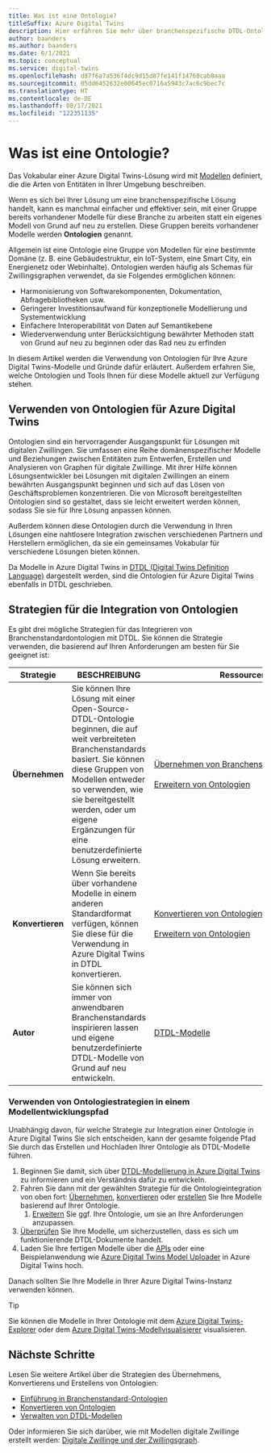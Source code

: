 ```yaml
---
title: Was ist eine Ontologie?
titleSuffix: Azure Digital Twins
description: Hier erfahren Sie mehr über branchenspezifische DTDL-Ontologien für die Modellierung in einer bestimmten Domäne.
author: baanders
ms.author: baanders
ms.date: 6/1/2021
ms.topic: conceptual
ms.service: digital-twins
ms.openlocfilehash: d87f6a7a536f4dc9d15d87fe141f14760cab8aaa
ms.sourcegitcommit: 05dd6452632e00645ec0716a5943c7ac6c9bec7c
ms.translationtype: HT
ms.contentlocale: de-DE
ms.lasthandoff: 08/17/2021
ms.locfileid: "122351135"
---
```

# <a name="what-is-an-ontology"></a>Was ist eine Ontologie? 

Das Vokabular einer Azure Digital Twins-Lösung wird mit [Modellen](concepts-models.md) definiert, die die Arten von Entitäten in Ihrer Umgebung beschreiben.

Wenn es sich bei Ihrer Lösung um eine branchenspezifische Lösung handelt, kann es manchmal einfacher und effektiver sein, mit einer Gruppe bereits vorhandener Modelle für diese Branche zu arbeiten statt ein eigenes Modell von Grund auf neu zu erstellen. Diese Gruppen bereits vorhandener Modelle werden **Ontologien** genannt. 

Allgemein ist eine Ontologie eine Gruppe von Modellen für eine bestimmte Domäne (z. B. eine Gebäudestruktur, ein IoT-System, eine Smart City, ein Energienetz oder Webinhalte). Ontologien werden häufig als Schemas für Zwillingsgraphen verwendet, da sie Folgendes ermöglichen können:
* Harmonisierung von Softwarekomponenten, Dokumentation, Abfragebibliotheken usw.
* Geringerer Investitionsaufwand für konzeptionelle Modellierung und Systementwicklung
* Einfachere Interoperabilität von Daten auf Semantikebene
* Wiederverwendung unter Berücksichtigung bewährter Methoden statt von Grund auf neu zu beginnen oder das Rad neu zu erfinden

In diesem Artikel werden die Verwendung von Ontologien für Ihre Azure Digital Twins-Modelle und Gründe dafür erläutert. Außerdem erfahren Sie, welche Ontologien und Tools Ihnen für diese Modelle aktuell zur Verfügung stehen.

## <a name="using-ontologies-for-azure-digital-twins"></a>Verwenden von Ontologien für Azure Digital Twins

Ontologien sind ein hervorragender Ausgangspunkt für Lösungen mit digitalen Zwillingen. Sie umfassen eine Reihe domänenspezifischer Modelle und Beziehungen zwischen Entitäten zum Entwerfen, Erstellen und Analysieren von Graphen für digitale Zwillinge. Mit ihrer Hilfe können Lösungsentwickler bei Lösungen mit digitalen Zwillingen an einem bewährten Ausgangspunkt beginnen und sich auf das Lösen von Geschäftsproblemen konzentrieren. Die von Microsoft bereitgestellten Ontologien sind so gestaltet, dass sie leicht erweitert werden können, sodass Sie sie für Ihre Lösung anpassen können. 

Außerdem können diese Ontologien durch die Verwendung in Ihren Lösungen eine nahtlosere Integration zwischen verschiedenen Partnern und Herstellern ermöglichen, da sie ein gemeinsames Vokabular für verschiedene Lösungen bieten können.

Da Modelle in Azure Digital Twins in [DTDL (Digital Twins Definition Language)](https://github.com/Azure/opendigitaltwins-dtdl/blob/master/DTDL/v2/dtdlv2.md) dargestellt werden, sind die Ontologien für Azure Digital Twins ebenfalls in DTDL geschrieben. 

## <a name="strategies-for-integrating-ontologies"></a>Strategien für die Integration von Ontologien

Es gibt drei mögliche Strategien für das Integrieren von Branchenstandardontologien mit DTDL. Sie können die Strategie verwenden, die basierend auf Ihren Anforderungen am besten für Sie geeignet ist:

| Strategie | BESCHREIBUNG | Ressourcen |
| --- | --- | --- |
| **Übernehmen** | Sie können Ihre Lösung mit einer Open-Source-DTDL-Ontologie beginnen, die auf weit verbreiteten Branchenstandards basiert. Sie können diese Gruppen von Modellen entweder so verwenden, wie sie bereitgestellt werden, oder um eigene Ergänzungen für eine benutzerdefinierte Lösung erweitern. | [Übernehmen&nbsp;von&nbsp;Branchenstandardontologien](concepts-ontologies-adopt.md)<br><br>[Erweitern&nbsp;von Ontologien](concepts-ontologies-extend.md) |
| **Konvertieren** | Wenn Sie bereits über vorhandene Modelle in einem anderen Standardformat verfügen, können Sie diese für die Verwendung in Azure Digital Twins in DTDL konvertieren. | [Konvertieren&nbsp;von Ontologien](concepts-ontologies-convert.md)<br><br>[Erweitern&nbsp;von Ontologien](concepts-ontologies-extend.md) |
| **Autor** | Sie können sich immer von anwendbaren Branchenstandards inspirieren lassen und eigene benutzerdefinierte DTDL-Modelle von Grund auf neu entwickeln. | [DTDL-Modelle](concepts-models.md) |

### <a name="using-ontology-strategies-in-a-model-development-path"></a>Verwenden von Ontologiestrategien in einem Modellentwicklungspfad

Unabhängig davon, für welche Strategie zur Integration einer Ontologie in Azure Digital Twins Sie sich entscheiden, kann der gesamte folgende Pfad Sie durch das Erstellen und Hochladen Ihrer Ontologie als DTDL-Modelle führen.

1. Beginnen Sie damit, sich über [DTDL-Modellierung in Azure Digital Twins](concepts-models.md) zu informieren und ein Verständnis dafür zu entwickeln.
1. Fahren Sie dann mit der gewählten Strategie für die Ontologieintegration von oben fort: [Übernehmen](concepts-ontologies-adopt.md), [konvertieren](concepts-ontologies-convert.md) oder [erstellen](concepts-models.md) Sie Ihre Modelle basierend auf Ihrer Ontologie.
    1. [Erweitern](concepts-ontologies-extend.md) Sie ggf. Ihre Ontologie, um sie an Ihre Anforderungen anzupassen.
1. [Überprüfen](how-to-parse-models.md) Sie Ihre Modelle, um sicherzustellen, dass es sich um funktionierende DTDL-Dokumente handelt.
1. Laden Sie Ihre fertigen Modelle über die [APIs](how-to-manage-model.md#upload-models) oder eine Beispielanwendung wie [Azure Digital Twins Model Uploader](https://github.com/Azure/opendigitaltwins-tools/tree/master/ADTTools#uploadmodels) in Azure Digital Twins hoch.

Danach sollten Sie Ihre Modelle in Ihrer Azure Digital Twins-Instanz verwenden können. 

>[!TIP]
> Sie können die Modelle in Ihrer Ontologie mit dem [Azure Digital Twins-Explorer](concepts-azure-digital-twins-explorer.md) oder dem [Azure Digital Twins-Modellvisualisierer](https://github.com/Azure/opendigitaltwins-building-tools/tree/master/AdtModelVisualizer) visualisieren.

## <a name="next-steps"></a>Nächste Schritte

Lesen Sie weitere Artikel über die Strategien des Übernehmens, Konvertierens und Erstellens von Ontologien:
* [Einführung in Branchenstandard-Ontologien](concepts-ontologies-adopt.md)
* [Konvertieren von Ontologien](concepts-ontologies-convert.md)
* [Verwalten von DTDL-Modellen](how-to-manage-model.md)

Oder informieren Sie sich darüber, wie mit Modellen digitale Zwillinge erstellt werden: [Digitale Zwillinge und der Zwillingsgraph](concepts-twins-graph.md).